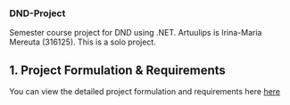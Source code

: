 ### DND-Project
Semester course project for DND using .NET.
Artuulips is Irina-Maria Mereuta (316125).
This is a solo project.

## 1. Project Formulation & Requirements

You can view the detailed project formulation and requirements here [here](./ProjectFormulation.md)
